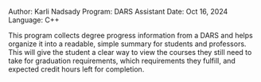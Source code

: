 Author: Karli Nadsady
Program: DARS Assistant
Date: Oct 16, 2024
Language: C++

This program collects degree progress information from a DARS and helps organize it into a readable, simple summary for students and professors. This will give the student a clear way to view the courses they still need to take for graduation requirements, which requirements they fulfill, and expected credit hours left for completion.
